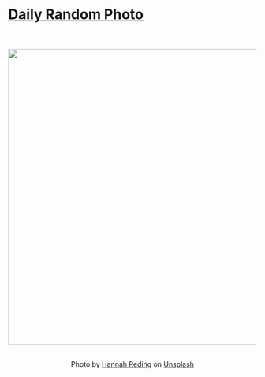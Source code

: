 # [Daily Random Photo](https://www.dailyrandomphoto.com/)

<div align="center">
  <br>
  <br>
  <a href="https://www.dailyrandomphoto.com/p/2025/2025-10-23/"><img src="https://images.unsplash.com/photo-1757665727455-139990a1a7c6?crop=entropy&cs=tinysrgb&fit=max&fm=jpg&ixid=M3w3NzUwOHwwfDF8cmFuZG9tfHx8fHx8fHx8MTc2MTE4MDI4OXw&ixlib=rb-4.1.0&q=80&w=1080" width="600px"></a>
  <br>
  <br>
  <p class="has-text-grey">Photo by <a href="https://unsplash.com/@hannahrdg?utm_source=Daily%20Random%20Photo&amp;utm_medium=referral" target="_blank" rel="noopener noreferrer">Hannah Reding</a> on <a href="https://unsplash.com/photos/gentle-ocean-waves-under-a-soft-pink-sky-7YR1itRXH-E?utm_source=Daily%20Random%20Photo&amp;utm_medium=referral" target="_blank" rel="noopener noreferrer">Unsplash</a></p>
</div>
